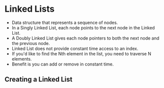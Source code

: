 # Linked Lists
- Data structure that represents a sequence of nodes.
- In a Singly Linked List, each node points to the next node in the Linked List.
- A Doubly Linked List gives each node pointers to both the next node and the previous node.
- Linked List does not provide constant time access to an index.
- If you'd like to find the Nth element in the list, you need to traverse N elements.
- Benefit is you can add or remove in constant time.

## Creating a Linked List
